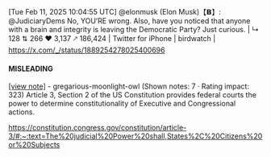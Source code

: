 [Tue Feb 11, 2025 10:04:55 UTC] @elonmusk (Elon Musk)【𝗕】: @JudiciaryDems No, YOU’RE wrong.  Also, have you noticed that anyone with a brain and integrity is leaving the Democratic Party? Just curious. | ↳ 128 ⇅ 266 ♥ 3,137 🡕 186,424 | Twitter for iPhone | birdwatch | https://x.com/_/status/1889254278025400696

#### MISLEADING

[[view note]](https://x.com/i/birdwatch/n/1889536094158360934) - gregarious-moonlight-owl (Shown notes: 7 · Rating impact: 323)
Article 3, Section 2 of the US Constitution provides federal courts the power to determine constitutionality of Executive and Congressional actions.

https://constitution.congress.gov/constitution/article-3/#:~:text=The%20judicial%20Power%20shall,States%2C%20Citizens%20or%20Subjects

